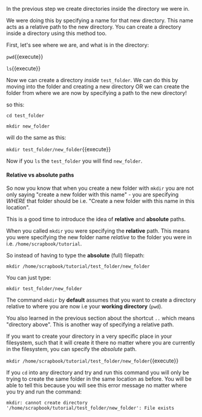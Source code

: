 In the previous step we create directories inside the directory we were in.

We were doing this by specifying a name for that new directory.  This name acts
as a relative path to the new directory.  You can create a directory inside a 
directory using this method too.

First, let's see where we are, and what is in the directory:

``pwd``{{execute}}

``ls``{{execute}}

Now we can create a directory _inside_ ``test_folder``.  We can do this by 
moving into the folder and creating a new directory OR we can create the folder 
from where we are now by specifying a path to the new directory!

so this:

``cd test_folder``

``mkdir new_folder``

will do the same as this:

`mkdir test_folder/new_folder`{{execute}}

Now if you `ls` the `test_folder` you will find `new_folder`.

#### Relative vs absolute paths

So now you know that when you create a new folder with `mkdir` you are not only 
saying "create a new folder with this name" - you are specifying *WHERE* that 
folder should be i.e. "Create a new folder with this name in this location".

This is a good time to introduce the idea of **relative** and **absolute** 
paths.

When you called `mkdir` you were specifying the **relative** path.  This means 
you were specifying the new folder name *relative* to the folder you were in 
i.e. `/home/scrapbook/tutorial`.

So instead of having to type the **absolute** (full) filepath:

`mkdir /home/scrapbook/tutorial/test_folder/new_folder`

You can just type:

`mkdir test_folder/new_folder`

The command `mkdir` by **default** assumes that you want to create a directory
relative to where you are now i.e your **working directory** (`pwd`).

You also learned in the previous section about the shortcut `..` which means 
"directory above".  This is another way of specifying a relative path.

If you want to create your directory in a very specific place in your 
filesystem, such that it will create it there no matter where you are currently 
in the filesystem, you can specify the *absolute* path.

`mkdir /home/scrapbook/tutorial/test_folder/new_folder`{{execute}}

If you `cd` into any directory and try and run this command you will only 
be trying to create the same folder in the same location as before.  You will 
be able to tell this because you will see this error message no matter where
you try and run the command:

`mkdir: cannot create directory '/home/scrapbook/tutorial/test_folder/new_folder': File exists`



